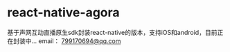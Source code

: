 # react-native-agora
基于声网互动直播原生sdk封装react-native的版本，支持iOS和android，目前正在封装中...
email： 799170694@qq.com
